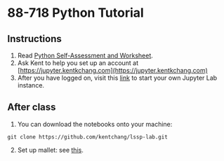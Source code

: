 # 88-718 Python Tutorial

## Instructions

1. Read [Python Self-Assessment and Worksheet](https://static.kentkchang.com/pdf/LSSP_Python.pdf).
2. Ask Kent to help you set up an account at [https://jupyter.kentkchang.com](https://jupyter.kentkchang.com)
3. After you have logged on, visit this [link](https://jupyter.kentkchang.com/hub/user-redirect/git-pull?repo=https%3A%2F%2Fgithub.com%2Fkentchang%2Flssp-lab&branch=master&app=lab) to start your own Jupyter Lab instance.

## After class

1. You can download the notebooks onto your machine:

```
git clone https://github.com/kentchang/lssp-lab.git
```

2. Set up mallet: see [this](http://mallet.cs.umass.edu/download.php).

